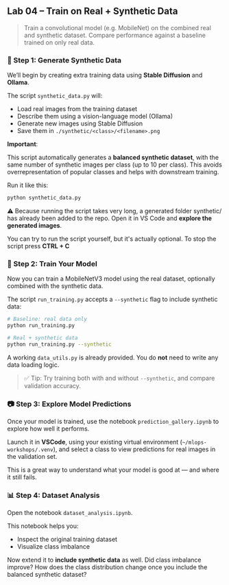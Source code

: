 
## Lab 04 – Train on Real + Synthetic Data

> Train a convolutional model (e.g. MobileNet) on the combined real and synthetic dataset. Compare performance against a baseline trained on only real data.

### 🧪 Step 1: Generate Synthetic Data

We’ll begin by creating extra training data using **Stable Diffusion** and **Ollama**.

The script `synthetic_data.py` will:

- Load real images from the training dataset
- Describe them using a vision-language model (Ollama)
- Generate new images using Stable Diffusion
- Save them in `./synthetic/<class>/<filename>.png`

**Important**:

This script automatically generates a **balanced synthetic dataset**, with the same number of synthetic images per class (up to 10 per class). This avoids overrepresentation of popular classes and helps with downstream training.

Run it like this:

```bash
python synthetic_data.py
````

⚠️  Because running the script takes very long, a generated folder synthetic/ has already been added to the repo. Open it in VS Code and **explore the generated images**.

You can try to run the script yourself, but it's actually optional. To stop the script press **CTRL + C**

### 🧠 Step 2: Train Your Model

Now you can train a MobileNetV3 model using the real dataset, optionally combined with the synthetic data.

The script `run_training.py` accepts a `--synthetic` flag to include synthetic data:

```bash
# Baseline: real data only
python run_training.py

# Real + synthetic data
python run_training.py --synthetic
```

A working `data_utils.py` is already provided. You do **not** need to write any data loading logic.

> ✅ Tip: Try training both with and without `--synthetic`, and compare validation accuracy.

### 📷 Step 3: Explore Model Predictions

Once your model is trained, use the notebook `prediction_gallery.ipynb` to explore how well it performs.

Launch it in **VSCode**, using your existing virtual environment (`~/mlops-workshops/.venv`), and select a class to view predictions for real images in the validation set.

This is a great way to understand what your model is good at — and where it still fails.

### 📊 Step 4: Dataset Analysis

Open the notebook `dataset_analysis.ipynb`.

This notebook helps you:

* Inspect the original training dataset
* Visualize class imbalance

Now extend it to **include synthetic data** as well. Did class imbalance improve?
How does the class distribution change once you include the balanced synthetic dataset?
